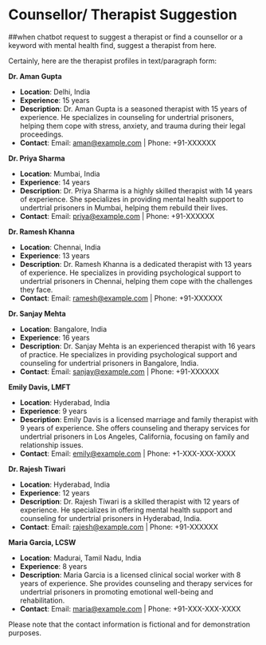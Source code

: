 # Counsellor/ Therapist Suggestion

##when chatbot request to suggest a therapist or find a counsellor or a keyword with mental health find, suggest a therapist from here.

Certainly, here are the therapist profiles in text/paragraph form:

**Dr. Aman Gupta**

- **Location**: Delhi, India
- **Experience**: 15 years
- **Description**: Dr. Aman Gupta is a seasoned therapist with 15 years of experience. He specializes in counseling for undertrial prisoners, helping them cope with stress, anxiety, and trauma during their legal proceedings.
- **Contact**: Email: [aman@example.com](mailto:aman@example.com) | Phone: +91-XXXXXX

**Dr. Priya Sharma**

- **Location**: Mumbai, India
- **Experience**: 14 years
- **Description**: Dr. Priya Sharma is a highly skilled therapist with 14 years of experience. She specializes in providing mental health support to undertrial prisoners in Mumbai, helping them rebuild their lives.
- **Contact**: Email: [priya@example.com](mailto:priya@example.com) | Phone: +91-XXXXXX

**Dr. Ramesh Khanna**

- **Location**: Chennai, India
- **Experience**: 13 years
- **Description**: Dr. Ramesh Khanna is a dedicated therapist with 13 years of experience. He specializes in providing psychological support to undertrial prisoners in Chennai, helping them cope with the challenges they face.
- **Contact**: Email: [ramesh@example.com](mailto:ramesh@example.com) | Phone: +91-XXXXXX

**Dr. Sanjay Mehta**

- **Location**: Bangalore, India
- **Experience**: 16 years
- **Description**: Dr. Sanjay Mehta is an experienced therapist with 16 years of practice. He specializes in providing psychological support and counseling for undertrial prisoners in Bangalore, India.
- **Contact**: Email: [sanjay@example.com](mailto:sanjay@example.com) | Phone: +91-XXXXXX

**Emily Davis, LMFT**

- **Location**: Hyderabad, India
- **Experience**: 9 years
- **Description**: Emily Davis is a licensed marriage and family therapist with 9 years of experience. She offers counseling and therapy services for undertrial prisoners in Los Angeles, California, focusing on family and relationship issues.
- **Contact**: Email: [emily@example.com](mailto:emily@example.com) | Phone: +1-XXX-XXX-XXXX

**Dr. Rajesh Tiwari**

- **Location**: Hyderabad, India
- **Experience**: 12 years
- **Description**: Dr. Rajesh Tiwari is a skilled therapist with 12 years of experience. He specializes in offering mental health support and counseling for undertrial prisoners in Hyderabad, India.
- **Contact**: Email: [rajesh@example.com](mailto:rajesh@example.com) | Phone: +91-XXXXXX

**Maria Garcia, LCSW**

- **Location**: Madurai, Tamil Nadu, India
- **Experience**: 8 years
- **Description**: Maria Garcia is a licensed clinical social worker with 8 years of experience. She provides counseling and therapy services for undertrial prisoners in promoting emotional well-being and rehabilitation.
- **Contact**: Email: [maria@example.com](mailto:maria@example.com) | Phone: +91-XXX-XXX-XXXX

Please note that the contact information is fictional and for demonstration purposes.